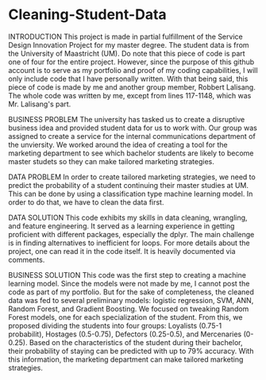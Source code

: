 # Cleaning-Student-Data

INTRODUCTION
This project is made in partial fulfillment of the Service Design Innovation Project for my master degree. The student data is from the University of Maastricht (UM). Do note that this piece of code is part one of four for the entire project. However, since the purpose of this github account is to serve as my portfolio and proof of my coding capabilities, I will only include code that I have personally written. With that being said, this piece of code is made by me and another group member, Robbert Lalisang. The whole code was written by me, except from lines 117-1148, which was Mr. Lalisang's part. 

BUSINESS PROBLEM
The university has tasked us to create a disruptive business idea and provided student data for us to work with. Our group was assigned to create a service for the internal communications department of the unviersity. We worked around the idea of creating a tool for the marketing department to see which bachelor students are likely to become master studets so they can make tailored marketing strategies.

DATA PROBLEM 
In order to create tailored marketing strategies, we need to predict the probability of a student continuing their master studies at UM. This can be done by using a classification type machine learning model. In order to do that, we have to clean the data first. 

DATA SOLUTION
This code exhibits my skills in data cleaning, wrangling, and feature engineering. It served as a learning experience in getting proficient with different packages, especially the dplyr. The main challenge is in finding alternatives to inefficient for loops. For more details about the project, one can read it in the code itself. It is heavily documented via comments. 

BUSINESS SOLUTION
This code was the first step to creating a machine learning model. Since the models were not made by me, I cannot post the code as part of my portfolio. But for the sake of completeness, the cleaned data was fed to several preliminary models: logistic regression, SVM, ANN, Random Forest, and Gradient Boosting. We focused on tweaking Random Forest models, one for each specialization of the student. From this, we proposed dividing the students into four groups: Loyalists (0.75-1 probabilit), Hostages (0.5-0.75), Defectors (0.25-0.5), and Mercenaries (0-0.25). Based on the characteristics of the student during their bachelor, their probability of staying can be predicted with up to 79% accuracy. With this information, the marketing department can make tailored marketing strategies. 
